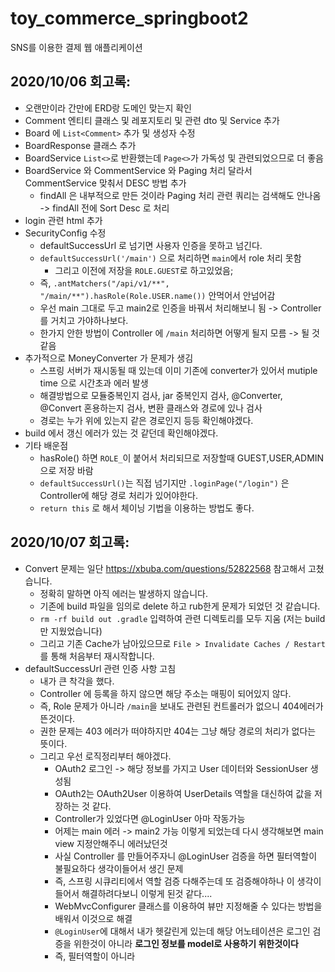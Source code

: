 # toy_commerce_springboot2
SNS를 이용한 결제 웹 애플리케이션

## 2020/10/06 회고록:
* 오랜만이라 간만에 ERD랑 도메인 맞는지 확인
* Comment 엔티티 클래스 및 레포지토리 및 관련 dto 및 Service 추가
* Board 에 `List<Comment>` 추가 및 생성자 수정   
* BoardResponse 클래스 추가
* BoardService `List<>`로 반환했는데 `Page<>`가 가독성 및 관련되었으므로 더 좋음
* BoardService 와 CommentService 와 Paging 처리 달라서 CommentService 맞춰서 DESC 방법 추가   
   * findAll 은 내부적으로 만든 것이라 Paging 처리 관련 쿼리는 검색해도 안나옴 -> findAll 전에 Sort Desc 로 처리   
* login 관련 html 추가
* SecurityConfig 수정
   * defaultSuccessUrl 로 넘기면 사용자 인증을 못하고 넘긴다.   
   * `defaultSuccessUrl('/main')` 으로 처리하면 `main`에서 role 처리 못함  
      * 그리고 이전에 저장을 `ROLE.GUEST`로 하고있었음; 
   * 즉, `.antMatchers("/api/v1/**", "/main/**").hasRole(Role.USER.name())` 안먹어서 안넘어감 
   * 우선 main 그대로 두고 main2로 인증을 바꿔서 처리해보니 됨 -> Controller를 거치고 가야하나보다.    
   * 한가지 안한 방법이 Controller 에 `/main` 처리하면 어떻게 될지 모름 -> 될 것 같음
* 추가적으로 MoneyConverter 가 문제가 생김
   * 스프링 서버가 재시동될 때 있는데 이미 기존에 converter가 있어서 mutiple time 으로 시간초과 에러 발생
   * 해결방법으로 모듈중복인지 검사, jar 중복인지 검사, @Converter, @Convert 혼용하는지 검사, 변환 클래스와 경로에 있나 검사   
   * 경로는 누가 위에 있는지 같은 경로인지 등등 확인해야겠다.  
* build 에서 갱신 에러가 있는 것 같던데 확인해야겠다.       
* 기타 배운점 
   * hasRole() 하면 `ROLE_`이 붙어서 처리되므로 저장할때 GUEST,USER,ADMIN 으로 저장 바람   
   * `defaultSuccessUrl()`는 직접 넘기지만 `.loginPage("/login")` 은 Controller에 해당 경로 처리가 있어야한다.   
   * `return this` 로 해서 체이닝 기법을 이용하는 방법도 좋다.   

## 2020/10/07 회고록:
* Convert 문제는 일단 https://xbuba.com/questions/52822568 참고해서 고쳤습니다.
   * 정확히 말하면 아직 에러는 발생하지 않습니다.    
   * 기존에 build 파일을 임의로 delete 하고 rub한게 문제가 되었던 것 같습니다. 
   * `rm -rf build out .gradle` 입력하여 관련 디렉토리를 모두 지움 (저는 build만 지웠었습니다)   
   * 그리고 기존 Cache가 남아있으므로 `File > Invalidate Caches / Restart`를 통해 처음부터 재시작합니다.
* defaultSuccessUrl 관련 인증 사항 고침
   * 내가 큰 착각을 했다.   
   * Controller 에 등록을 하지 않으면 해당 주소는 매핑이 되어있지 않다.  
   * 즉, Role 문제가 아니라 `/main`을 보내도 관련된 컨트롤러가 없으니 404에러가 뜬것이다.
   * 권한 문제는 403 에러가 떠야하지만 404는 그냥 해당 경로의 처리가 없다는 뜻이다.
   * 그리고 우선 로직정리부터 해야겠다.
      * OAuth2 로그인 -> 해당 정보를 가지고 User 데이터와 SessionUser 생성됨    
      * OAuth2는 OAuth2User 이용하여 UserDetails 역할을 대신하여 값을 저장하는 것 같다.       
      * Controller가 있었다면 @LoginUser 아마 작동가능
      * 어제는 main 에러 -> main2 가능 이렇게 되었는데 다시 생각해보면 main view 지정안해주니 에러났던것
      * 사실 Controller 를 만들어주자니 @LoginUser 검증을 하면 필터역할이 불필요하다 생각이들어서 생긴 문제 
      * 즉, 스프링 시큐리티에서 역할 검증 다해주는데 또 검증해야하나 이 생각이들어서 해결하려다보니 이렇게 된것 같다....
      * WebMvcConfigurer 클래스를 이용하여 뷰만 지정해줄 수 있다는 방법을 배워서 이것으로 해결
      * `@LoginUser`에 대해서 내가 헷갈린게 있는데 해당 어노테이션은 로그인 검증을 위한것이 아니라 **로그인 정보를 model로 사용하기 위한것이다**   
      * 즉, 필터역할이 아니라 
